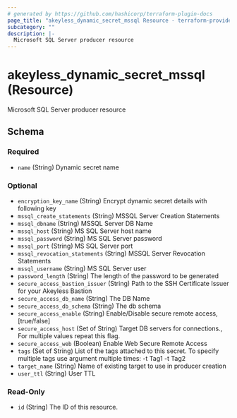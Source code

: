 ```yaml
---
# generated by https://github.com/hashicorp/terraform-plugin-docs
page_title: "akeyless_dynamic_secret_mssql Resource - terraform-provider-akeyless"
subcategory: ""
description: |-
  Microsoft SQL Server producer resource
---
```


# akeyless_dynamic_secret_mssql (Resource)

Microsoft SQL Server producer resource



<!-- schema generated by tfplugindocs -->
## Schema

### Required

- `name` (String) Dynamic secret name

### Optional

- `encryption_key_name` (String) Encrypt dynamic secret details with following key
- `mssql_create_statements` (String) MSSQL Server Creation Statements
- `mssql_dbname` (String) MSSQL Server DB Name
- `mssql_host` (String) MS SQL Server host name
- `mssql_password` (String) MS SQL Server password
- `mssql_port` (String) MS SQL Server port
- `mssql_revocation_statements` (String) MSSQL Server Revocation Statements
- `mssql_username` (String) MS SQL Server user
- `password_length` (String) The length of the password to be generated
- `secure_access_bastion_issuer` (String) Path to the SSH Certificate Issuer for your Akeyless Bastion
- `secure_access_db_name` (String) The DB Name
- `secure_access_db_schema` (String) The db schema
- `secure_access_enable` (String) Enable/Disable secure remote access, [true/false]
- `secure_access_host` (Set of String) Target DB servers for connections., For multiple values repeat this flag.
- `secure_access_web` (Boolean) Enable Web Secure Remote Access
- `tags` (Set of String) List of the tags attached to this secret. To specify multiple tags use argument multiple times: -t Tag1 -t Tag2
- `target_name` (String) Name of existing target to use in producer creation
- `user_ttl` (String) User TTL

### Read-Only

- `id` (String) The ID of this resource.


